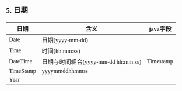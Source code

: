 <span  style="font-family: Simsun,serif; font-size: 17px; ">

### 5. 日期

| 日期        | 含义                           | java字段    |
|-----------|------------------------------|-----------|
| Date      | 日期(yyyy-mm-dd)               |           |
| Time      | 时间(hh:mm:ss)                 |           |
| DateTime  | 日期与时间組合(yyyy-mm-dd hh:mm:ss) | Timestamp |
| TimeStamp | yyyymmddhhmmss               |           |
| Year      |                              |           |

</span>